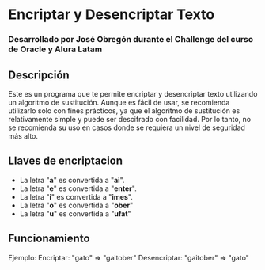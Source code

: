 # Encriptar y Desencriptar Texto

### Desarrollado por José Obregón durante el Challenge del curso de Oracle y Alura Latam

## Descripción
Este es un programa que te permite encriptar y desencriptar texto utilizando un algoritmo de sustitución. Aunque es fácil de usar, se recomienda utilizarlo solo con fines prácticos, ya que el algoritmo de sustitución es relativamente simple y puede ser descifrado con facilidad. Por lo tanto, no se recomienda su uso en casos donde se requiera un nivel de seguridad más alto.

<!-- --- -->

## Llaves de encriptacion

- La letra "**a**" es convertida a "**ai**".
- La letra "**e**" es convertida a "**enter**".
- La letra "**i**" es convertida a "**imes**".
- La letra "**o**" es convertida a "**ober**"
- La letra "**u**" es convertida a "**ufat**"

<!-- --- -->

## Funcionamiento
<!-- ``` -->
Ejemplo:
Encriptar: "gato" => "gaitober"
Desencriptar: "gaitober" => "gato"
<!-- ``` -->
